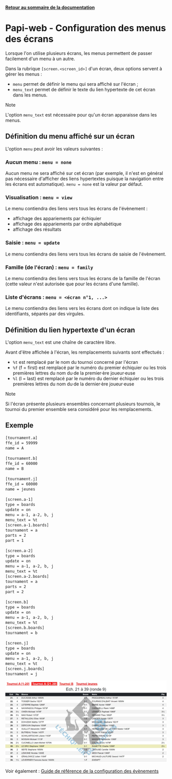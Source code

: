 **[Retour au sommaire de la documentation](../README.md)**

# Papi-web - Configuration des menus des écrans

Lorsque l'on utilise plusieurs écrans, les menus permettent de passer facilement d'un menu à un autre.

Dans la rubrique `[screen.<screen_id>]` d'un écran, deux options servent à gérer les menus :
- `menu` permet de définir le menu qui sera affiché sur l'écran ;
- `menu_text` permet de définir le texte du lien hypertexte de cet écran dans les menus.

> [!NOTE]
> L'option `menu_text` est nécessaire pour qu'un écran apparaisse dans les menus.

## Définition du menu affiché sur un écran

L'option `menu` peut avoir les valeurs suivantes :

### Aucun menu : `menu = none`

Aucun menu ne sera affiché sur cet écran (par exemple, il n'est en général pas nécessaire d'afficher des liens hypertextes puisque la navigation entre les écrans est automatique). `menu = none` est la valeur par défaut.

### Visualisation : `menu = view`

Le menu contiendra des liens vers tous les écrans de l'évènement :
- affichage des appariements par échiquier
- affichage des appariements par ordre alphabétique
- affichage des résultats

### Saisie : `menu = update`

Le menu contiendra des liens vers tous les écrans de saisie de l'évènement.

### Famille (de l'écran) : `menu = family`

Le menu contiendra des liens vers tous les écrans de la famille de l'écran (cette valeur n'est autorisée que pour les écrans d'une famille).

### Liste d'écrans : `menu = <écran n°1, ...>`

Le menu contiendra des liens vers les écrans dont on indique la liste des identifiants, séparés par des virgules.

## Définition du lien hypertexte d'un écran

L'option `menu_text` est une chaîne de caractère libre.

Avant d'être affichée à l'écran, les remplacements suivants sont effectués :
- `%t` est remplacé par le nom du tournoi concerné par l'écran
- `%f` (f = first) est remplacé par le numéro du premier échiquier ou les trois premières lettres du nom du·de la premier·ère joueur·euse
- `%l` (l = last) est remplacé par le numéro du dernier échiquier ou les trois premières lettres du nom du·de la dernier·ère joueur·euse

> [!NOTE]
> Si l'écran présente plusieurs ensembles concernant plusieurs tournois, le tournoi du premier ensemble sera considéré pour les remplacements.

## Exemple

```
[tournament.a]
ffe_id = 59999
name = A

[tournament.b]
ffe_id = 60000
name = B

[tournament.j]
ffe_id = 60000
name = jeunes

[screen.a-1]
type = boards
update = on
menu = a-1, a-2, b, j
menu_text = %t
[screen.a-1.boards]
tournament = a
parts = 2
part = 1

[screen.a-2]
type = boards
update = on
menu = a-1, a-2, b, j
menu_text = %t
[screen.a-2.boards]
tournament = a
parts = 2
part = 2

[screen.b]
type = boards
update = on
menu = a-1, a-2, b, j
menu_text = %t
[screen.b.boards]
tournament = b

[screen.j]
type = boards
update = on
menu = a-1, a-2, b, j
menu_text = %t
[screen.j.boards]
tournament = j
```

![Exemple de menu](images/menus-3.jpg)

Voir également : [Guide de référence de la configuration des évènements](40-ref.md)


